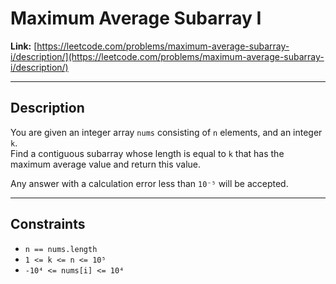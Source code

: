 # Maximum Average Subarray I

**Link:** [https://leetcode.com/problems/maximum-average-subarray-i/description/](https://leetcode.com/problems/maximum-average-subarray-i/description/)

---

## Description

You are given an integer array `nums` consisting of `n` elements, and an integer `k`.  
Find a contiguous subarray whose length is equal to `k` that has the maximum average value and return this value.

Any answer with a calculation error less than `10⁻⁵` will be accepted.

---

## Constraints

- `n == nums.length`  
- `1 <= k <= n <= 10⁵`  
- `-10⁴ <= nums[i] <= 10⁴`
